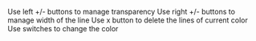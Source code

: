 Use left +/- buttons to manage transparency
Use right +/- buttons to manage width of the line
Use x button to delete the lines of current color
Use switches to change the color
